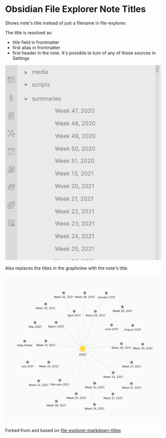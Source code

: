 # Obsidian File Explorer Note Titles

Shows note's title instead of just a filename in file-explorer.

The title is resolved as:
- title field in frontmatter
- first alias in frontmatter
- first header in the note.
It's possible to turn of any of those sources in Settings

![note titles in file-explorer](images/Sidebar.png)

Also replaces the titles in the graphview with the note's title.

![note titles in graph view](images/Graph.png)

Forked from and based on [file-explorer-markdown-titles](https://github.com/Dyldog/file-explorer-markdown-titles)